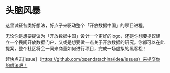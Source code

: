 头脑风暴
========

这里诚征各类好想法，好点子来驱动整个「开放数据中国」的项目进程。

无论你是想要提议为「开放数据中国」设计一个更好的logo，还是你想要提议建立一个民间开放数据门户，又或是想要做一点关于开放数据的研究。你都可以在此提案，整个社区将会一同来商量如何进行项目，完成一场虚拟的黑客松！

赶快点击[issue]（https://github.com/opendatachina/idea/issues）来提交你的想法吧！
